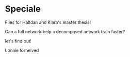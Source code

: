 # Speciale

Files for Halfdan and Klara's master thesis!

Can a full network help a decomposed network train faster?

let's find out!

Lonnie forhelved